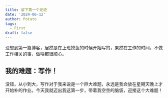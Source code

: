 ```yaml
---
title: 留下第一个足迹
date: '2024-06-12'
author: Potato
tags:
  - First
draft: false
---
```


没想到第一篇博客，居然是在上班摸鱼的时候开始写的，果然在工作的时间，不做工作相关的事，做啥都很顺心。

<!--more-->

## 我的难题：写作！
没错，从小到大，写作对于我来说是一个巨大难题，永远是我会放在星期天晚上才开始补的作业。今天我就迈出我这第一步，带着我空空的脑袋，迎接这个大难题！

